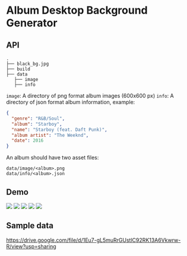 # Album Desktop Background Generator

## API

```
.
├── black_bg.jpg
├── build
├── data
   ├── image
   ├── info
```

`image`: A directory of png format album images (600x600 px)
`info`: A directory of json format album information, example:

```json
{
  "genre": "R&B/Soul",
  "album": "Starboy",
  "name": "Starboy (feat. Daft Punk)",
  "album artist": "The Weeknd",
  "date": 2016
}
```

An album should have two asset files:
```
data/image/<album>.png
data/info/<album>.json
```

## Demo
![](examples/Dessous%20de%20plage%20-%20EP.png)
![](examples/Overnight%20-%20Single.png)
![](examples/Sometimes%20I%20Might%20Be%20Introvert.png)
![](examples/Use%20Your%20Illusion%20I.png)
![](examples/Zion.png)

## Sample data
https://drive.google.com/file/d/1Eu7-gL5muRrGUstlC92RK13A6Vkwrw-R/view?usp=sharing